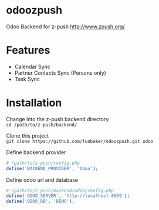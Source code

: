 # odoozpush
Odoo Backend for z-push http://www.zpush.org/

# Features
* Calendar Sync
* Partner Contacts Sync (Persons only)
* Task Sync

# Installation
Change into the z-push backend directory<br>
`cd /path/to/z-push/backend/`

Clone this project<br>
`git clone https://github.com/funbaker/odoozpush.git odoo`

Define backend provider
```php
# /path/to/z-push/config.php
define('BACKEND_PROVIDER', 'Odoo');
```
Define odoo url and database
```php
# /path/to/z-push/backend/odoo/config.php
define('ODOO_SERVER', 'http://localhost:8069');
define('ODOO_DB', 'DEMO');
```
